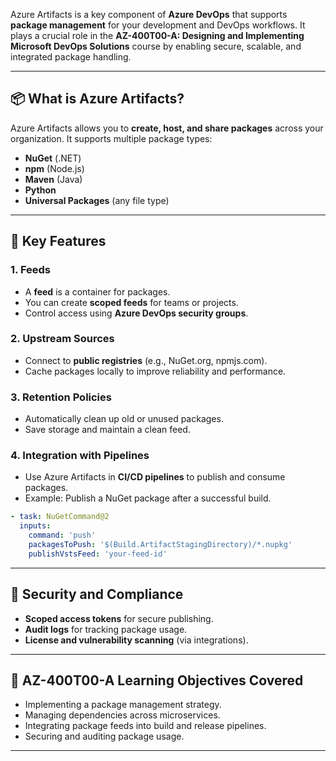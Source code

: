 Azure Artifacts is a key component of **Azure DevOps** that supports **package management** for your development and DevOps workflows. It plays a crucial role in the **AZ-400T00-A: Designing and Implementing Microsoft DevOps Solutions** course by enabling secure, scalable, and integrated package handling.

---

## 📦 What is Azure Artifacts?

Azure Artifacts allows you to **create, host, and share packages** across your organization. It supports multiple package types:

- **NuGet** (.NET)
- **npm** (Node.js)
- **Maven** (Java)
- **Python**
- **Universal Packages** (any file type)

---

## 🔧 Key Features

### 1. **Feeds**

- A **feed** is a container for packages.
- You can create **scoped feeds** for teams or projects.
- Control access using **Azure DevOps security groups**.

### 2. **Upstream Sources**

- Connect to **public registries** (e.g., NuGet.org, npmjs.com).
- Cache packages locally to improve reliability and performance.

### 3. **Retention Policies**

- Automatically clean up old or unused packages.
- Save storage and maintain a clean feed.

### 4. **Integration with Pipelines**

- Use Azure Artifacts in **CI/CD pipelines** to publish and consume packages.
- Example: Publish a NuGet package after a successful build.

```yaml
- task: NuGetCommand@2
  inputs:
    command: 'push'
    packagesToPush: '$(Build.ArtifactStagingDirectory)/*.nupkg'
    publishVstsFeed: 'your-feed-id'
```

---

## 🔐 Security and Compliance

- **Scoped access tokens** for secure publishing.
- **Audit logs** for tracking package usage.
- **License and vulnerability scanning** (via integrations).

---

## 📘 AZ-400T00-A Learning Objectives Covered

- Implementing a package management strategy.
- Managing dependencies across microservices.
- Integrating package feeds into build and release pipelines.
- Securing and auditing package usage.

---
